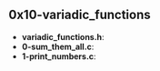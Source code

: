 ## 0x10-variadic_functions

- __variadic_functions.h__:
- __0-sum_them_all.c__:
- __1-print_numbers.c__: